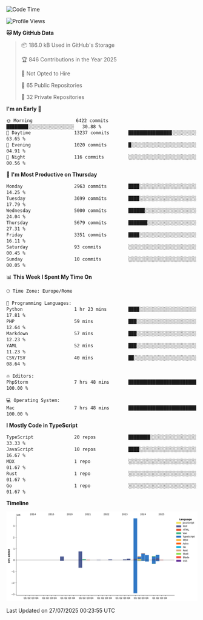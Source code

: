 <!--START_SECTION:waka-->
![Code Time](http://img.shields.io/badge/Code%20Time-6%2C122%20hrs%2010%20mins-blue)

![Profile Views](http://img.shields.io/badge/Profile%20Views-0-blue)

**🐱 My GitHub Data** 

> 📦 186.0 kB Used in GitHub's Storage 
 > 
> 🏆 846 Contributions in the Year 2025
 > 
> 🚫 Not Opted to Hire
 > 
> 📜 65 Public Repositories 
 > 
> 🔑 32 Private Repositories 
 > 
**I'm an Early 🐤** 

```text
🌞 Morning                6422 commits        ████████░░░░░░░░░░░░░░░░░   30.88 % 
🌆 Daytime                13237 commits       ████████████████░░░░░░░░░   63.65 % 
🌃 Evening                1020 commits        █░░░░░░░░░░░░░░░░░░░░░░░░   04.91 % 
🌙 Night                  116 commits         ░░░░░░░░░░░░░░░░░░░░░░░░░   00.56 % 
```
📅 **I'm Most Productive on Thursday** 

```text
Monday                   2963 commits        ████░░░░░░░░░░░░░░░░░░░░░   14.25 % 
Tuesday                  3699 commits        ████░░░░░░░░░░░░░░░░░░░░░   17.79 % 
Wednesday                5000 commits        ██████░░░░░░░░░░░░░░░░░░░   24.04 % 
Thursday                 5679 commits        ███████░░░░░░░░░░░░░░░░░░   27.31 % 
Friday                   3351 commits        ████░░░░░░░░░░░░░░░░░░░░░   16.11 % 
Saturday                 93 commits          ░░░░░░░░░░░░░░░░░░░░░░░░░   00.45 % 
Sunday                   10 commits          ░░░░░░░░░░░░░░░░░░░░░░░░░   00.05 % 
```


📊 **This Week I Spent My Time On** 

```text
🕑︎ Time Zone: Europe/Rome

💬 Programming Languages: 
Python                   1 hr 23 mins        ████░░░░░░░░░░░░░░░░░░░░░   17.81 % 
PHP                      59 mins             ███░░░░░░░░░░░░░░░░░░░░░░   12.64 % 
Markdown                 57 mins             ███░░░░░░░░░░░░░░░░░░░░░░   12.23 % 
YAML                     52 mins             ███░░░░░░░░░░░░░░░░░░░░░░   11.23 % 
CSV/TSV                  40 mins             ██░░░░░░░░░░░░░░░░░░░░░░░   08.64 % 

🔥 Editors: 
PhpStorm                 7 hrs 48 mins       █████████████████████████   100.00 % 

💻 Operating System: 
Mac                      7 hrs 48 mins       █████████████████████████   100.00 % 
```

**I Mostly Code in TypeScript** 

```text
TypeScript               20 repos            ████████░░░░░░░░░░░░░░░░░   33.33 % 
JavaScript               10 repos            ████░░░░░░░░░░░░░░░░░░░░░   16.67 % 
MDX                      1 repo              ░░░░░░░░░░░░░░░░░░░░░░░░░   01.67 % 
Rust                     1 repo              ░░░░░░░░░░░░░░░░░░░░░░░░░   01.67 % 
Go                       1 repo              ░░░░░░░░░░░░░░░░░░░░░░░░░   01.67 % 
```



**Timeline**

![Lines of Code chart](https://raw.githubusercontent.com/frnwtr/frnwtr/main/assets/bar_graph.png)


 Last Updated on 27/07/2025 00:23:55 UTC
<!--END_SECTION:waka-->